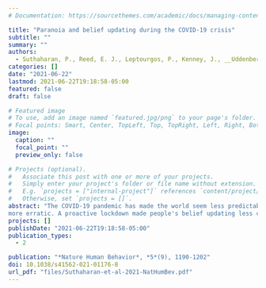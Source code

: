 ```yaml
---
# Documentation: https://sourcethemes.com/academic/docs/managing-content/

title: "Paranoia and belief updating during the COVID-19 crisis"
subtitle: ""
summary: ""
authors:
  - Suthaharan, P., Reed, E. J., Leptourgos, P., Kenney, J., __Uddenberg, S.__, Mathys, C. D., Litman, L., Robinson, J., Moss, A. J., Taylor, J. R., Groman, S. M, &amp; Corlett, P. R.
categories: []
date: "2021-06-22"
lastmod: 2021-06-22T19:18:58-05:00
featured: false
draft: false

# Featured image
# To use, add an image named `featured.jpg/png` to your page's folder.
# Focal points: Smart, Center, TopLeft, Top, TopRight, Left, Right, BottomLeft, Bottom, BottomRight.
image:
  caption: ""
  focal_point: ""
  preview_only: false

# Projects (optional).
#   Associate this post with one or more of your projects.
#   Simply enter your project's folder or file name without extension.
#   E.g. `projects = ["internal-project"]` references `content/project/deep-learning/index.md`.
#   Otherwise, set `projects = []`.
abstract: "The COVID-19 pandemic has made the world seem less predictable. Such crises can lead people to feel that others are a threat. Here, we show that the initial phase of the pandemic in 2020 increased individuals' paranoia and made their belief updating
more erratic. A proactive lockdown made people's belief updating less capricious. However, state-mandated mask-wearing increased paranoia and induced more erratic behaviour. This was most evident in states where adherence to mask-wearing rules was poor but where rule following is typically more common. Computational analyses of participant behaviour suggested that people with higher paranoia expected the task to be more unstable. People who were more paranoid endorsed conspiracies about mask-wearing and potential vaccines and the QAnon conspiracy theories. These beliefs were associated with erratic task behaviour and changed priors. Taken together, we found that real-world uncertainty increases paranoia and influences laboratory task behaviour."
projects: []
publishDate: "2021-06-22T19:18:58-05:00"
publication_types:
  - 2

publication: "*Nature Human Behavior*, *5*(9), 1190-1202"
doi: 10.1038/s41562-021-01176-8
url_pdf: "files/Suthaharan-et-al-2021-NatHumBev.pdf"
---
```

